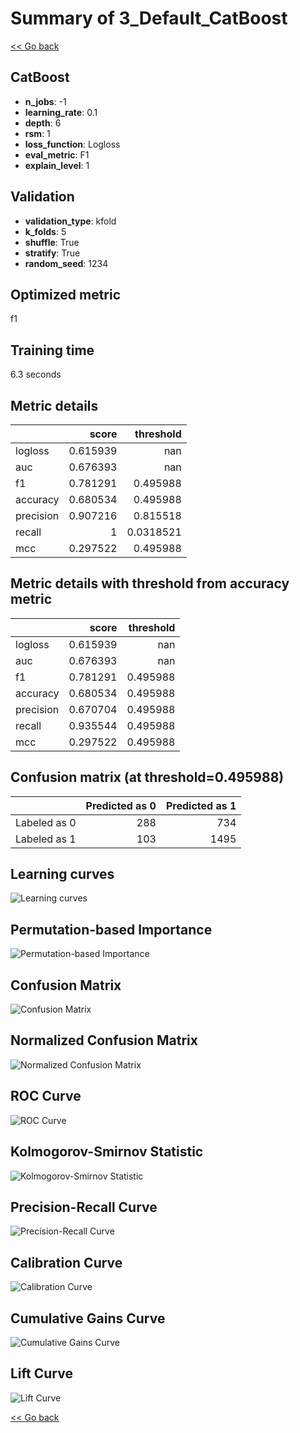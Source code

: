 # Summary of 3_Default_CatBoost

[<< Go back](../README.md)


## CatBoost
- **n_jobs**: -1
- **learning_rate**: 0.1
- **depth**: 6
- **rsm**: 1
- **loss_function**: Logloss
- **eval_metric**: F1
- **explain_level**: 1

## Validation
 - **validation_type**: kfold
 - **k_folds**: 5
 - **shuffle**: True
 - **stratify**: True
 - **random_seed**: 1234

## Optimized metric
f1

## Training time

6.3 seconds

## Metric details
|           |    score |   threshold |
|:----------|---------:|------------:|
| logloss   | 0.615939 | nan         |
| auc       | 0.676393 | nan         |
| f1        | 0.781291 |   0.495988  |
| accuracy  | 0.680534 |   0.495988  |
| precision | 0.907216 |   0.815518  |
| recall    | 1        |   0.0318521 |
| mcc       | 0.297522 |   0.495988  |


## Metric details with threshold from accuracy metric
|           |    score |   threshold |
|:----------|---------:|------------:|
| logloss   | 0.615939 |  nan        |
| auc       | 0.676393 |  nan        |
| f1        | 0.781291 |    0.495988 |
| accuracy  | 0.680534 |    0.495988 |
| precision | 0.670704 |    0.495988 |
| recall    | 0.935544 |    0.495988 |
| mcc       | 0.297522 |    0.495988 |


## Confusion matrix (at threshold=0.495988)
|              |   Predicted as 0 |   Predicted as 1 |
|:-------------|-----------------:|-----------------:|
| Labeled as 0 |              288 |              734 |
| Labeled as 1 |              103 |             1495 |

## Learning curves
![Learning curves](learning_curves.png)

## Permutation-based Importance
![Permutation-based Importance](permutation_importance.png)
## Confusion Matrix

![Confusion Matrix](confusion_matrix.png)


## Normalized Confusion Matrix

![Normalized Confusion Matrix](confusion_matrix_normalized.png)


## ROC Curve

![ROC Curve](roc_curve.png)


## Kolmogorov-Smirnov Statistic

![Kolmogorov-Smirnov Statistic](ks_statistic.png)


## Precision-Recall Curve

![Precision-Recall Curve](precision_recall_curve.png)


## Calibration Curve

![Calibration Curve](calibration_curve_curve.png)


## Cumulative Gains Curve

![Cumulative Gains Curve](cumulative_gains_curve.png)


## Lift Curve

![Lift Curve](lift_curve.png)



[<< Go back](../README.md)
